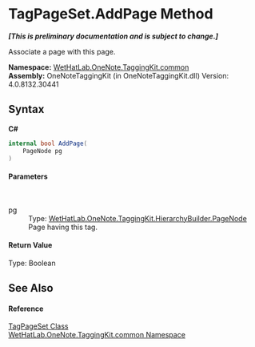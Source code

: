 # TagPageSet.AddPage Method 
 _**\[This is preliminary documentation and is subject to change.\]**_

Associate a page with this page.

**Namespace:**&nbsp;<a href="bcdbab9c-63d1-48a4-6937-af53fb8d9a55.md">WetHatLab.OneNote.TaggingKit.common</a><br />**Assembly:**&nbsp;OneNoteTaggingKit (in OneNoteTaggingKit.dll) Version: 4.0.8132.30441

## Syntax

**C#**<br />
``` C#
internal bool AddPage(
	PageNode pg
)
```


#### Parameters
&nbsp;<dl><dt>pg</dt><dd>Type: <a href="0d8ed3e9-a495-7ffc-8e7a-1b49391c2657.md">WetHatLab.OneNote.TaggingKit.HierarchyBuilder.PageNode</a><br />Page having this tag.</dd></dl>

#### Return Value
Type: Boolean<br />

## See Also


#### Reference
<a href="8abe04f4-0682-74c0-5557-fa48d6eff35f.md">TagPageSet Class</a><br /><a href="bcdbab9c-63d1-48a4-6937-af53fb8d9a55.md">WetHatLab.OneNote.TaggingKit.common Namespace</a><br />